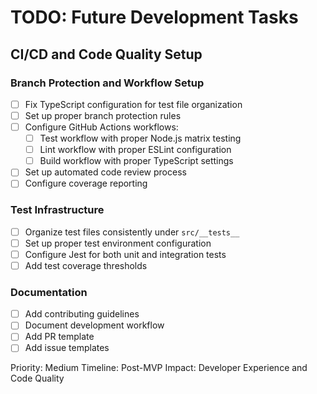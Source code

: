 # TODO: Future Development Tasks

## CI/CD and Code Quality Setup

### Branch Protection and Workflow Setup
- [ ] Fix TypeScript configuration for test file organization
- [ ] Set up proper branch protection rules
- [ ] Configure GitHub Actions workflows:
  - [ ] Test workflow with proper Node.js matrix testing
  - [ ] Lint workflow with proper ESLint configuration
  - [ ] Build workflow with proper TypeScript settings
- [ ] Set up automated code review process
- [ ] Configure coverage reporting

### Test Infrastructure
- [ ] Organize test files consistently under `src/__tests__`
- [ ] Set up proper test environment configuration
- [ ] Configure Jest for both unit and integration tests
- [ ] Add test coverage thresholds

### Documentation
- [ ] Add contributing guidelines
- [ ] Document development workflow
- [ ] Add PR template
- [ ] Add issue templates

Priority: Medium
Timeline: Post-MVP
Impact: Developer Experience and Code Quality 